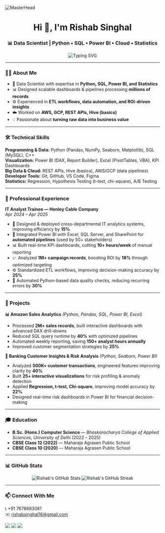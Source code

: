 ![MasterHead](https://camo.githubusercontent.com/5119ee303e5e49cdf23def653b737bede0da49a859a34714d62d9ab518afbbb2/68747470733a2f2f63646e2e6472696262626c652e636f6d2f75736572732f313136323037372f73637265656e73686f74732f333834383931342f70726f6772616d65722e676966)

<h1 align="center">Hi 👋, I'm Rishab Singhal</h1>
<h3 align="center">📊 Data Scientist | Python • SQL • Power BI • Cloud • Statistics</h3>

<p align="center">
  <img src="https://readme-typing-svg.herokuapp.com?font=Fira+Code&weight=600&size=22&pause=1000&center=true&vCenter=true&width=1000&lines=📈+Data+Scientist+%7C+Python+%2B+SQL+%2B+Power+BI;⚡+Building+Dashboards+%26+ETL+Pipelines;🧮+Regression+%2F+A%2FB+Testing+%2F+Statistical+Modeling;☁️+AWS+%7C+GCP+%7C+REST+APIs" alt="Typing SVG" />
</p>

---

### 👨‍💻 About Me  

- 🎯 Data Scientist with expertise in **Python, SQL, Power BI, and Statistics**  
- 📊 Designed scalable dashboards & pipelines processing **millions of records**  
- ⚙️ Experienced in **ETL workflows, data automation, and ROI-driven insights**  
- ☁️ Worked on **AWS, GCP, REST APIs, Hive (basics)**  
- 💡 Passionate about **turning raw data into business value**  

---

### 🛠️ Technical Skills  

**Programming & Data:** Python (Pandas, NumPy, Seaborn, Matplotlib), SQL (MySQL), C++  
**Visualization:** Power BI (DAX, Report Builder), Excel (PivotTables, VBA), KPI Dashboards  
**Big Data & Cloud:** REST APIs, Hive (basics), AWS/GCP (data pipelines)  
**Developer Tools:** Git, GitHub, VS Code, Figma  
**Statistics:** Regression, Hypothesis Testing (t-test, chi-square), A/B Testing  

---

### 💼 Professional Experience  

**IT Analyst Trainee — Henley Cable Company**  
*Apr 2024 – Apr 2025*  
- 🚀 Designed & deployed cross-departmental IT analytics systems, improving efficiency by **15%**  
- 🔗 Integrated Power BI with Excel, SQL Server, and SharePoint for **automated pipelines** (used by 50+ stakeholders)  
- 📊 Built real-time KPI dashboards, cutting **10+ hours/week** of manual reporting  
- 📈 Analyzed **1M+ campaign records**, boosting ROI by **18%** through optimized targeting  
- ⚙️ Standardized ETL workflows, improving decision-making accuracy by **25%**  
- 🤖 Automated Python-based data quality checks, reducing recurring errors by **30%**  

---

### 🚀 Projects  

**📊 Amazon Sales Analytics** *(Python, Pandas, SQL, Power BI, Excel)*  
- Processed **2M+ sales records**, built interactive dashboards with advanced DAX drill-downs  
- Reduced SQL query runtime by **40%** with optimized pipelines  
- Automated weekly reporting, saving **150+ analyst hours annually**  
- Improved customer segmentation strategies by **25%**  

**🏦 Banking Customer Insights & Risk Analysis** *(Python, Seaborn, Power BI)*  
- Analyzed **500K+ customer transactions**, engineered features improving clarity by **40%**  
- Built **25+ interactive visualizations** for risk profiling & anomaly detection  
- Applied **Regression, t-test, Chi-square**, improving model accuracy by **22%**  
- Designed real-time risk dashboards in Power BI for financial decision-making  

---

### 🎓 Education  

- **B.Sc. (Hons.) Computer Science** — *Bhaskaracharya College of Applied Sciences, University of Delhi* (2022 – 2025)  
- **CBSE Class 12 (2022)** — Maharaja Agrasen Public School  
- **CBSE Class 10 (2020)** — Maharaja Agrasen Public School  

---

### 📊 GitHub Stats  

<p align="center">
  <img src="https://github-readme-stats.vercel.app/api?username=rishansinghal&show_icons=true&theme=radical" alt="Rishab's GitHub Stats" />
  <img src="https://github-readme-streak-stats.herokuapp.com/?user=rishansinghal&theme=radical" alt="Rishab's GitHub Streak" />
</p>

---

### 📫 Connect With Me  

📞 +91 7678693081  
✉️ [rishabsinghal16@gmail.com](mailto:rishabsinghal16@gmail.com)  

<p align="left">
  <a href="mailto:rishabsinghal16@gmail.com"><img src="https://img.shields.io/badge/Gmail-D14836?style=for-the-badge&logo=gmail&logoColor=white" /></a>
  <a href="https://www.linkedin.com/in/rishabsinghal16"><img src="https://img.shields.io/badge/LinkedIn-0077B5?style=for-the-badge&logo=linkedin&logoColor=white" /></a>
  <a href="https://github.com/rishansinghal"><img src="https://img.shields.io/badge/GitHub-181717?style=for-the-badge&logo=github&logoColor=white" /></a>
</p>
